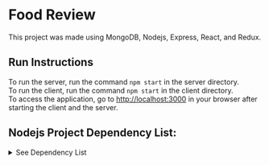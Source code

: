 # Food Review

This project was made using MongoDB, Nodejs, Express, React, and Redux.

## Run Instructions

To run the server, run the command `npm start` in the server directory. \
To run the client, run the command `npm start` in the client directory. \
To access the application, go to [http://localhost:3000](http://localhost:3000) in your browser after starting the client and the server.

## Nodejs Project Dependency List:

<details>
<summary>See Dependency List</summary>

-   [Axios](https://axios-http.com/)
-   [bcrypt](https://www.npmjs.com/package/bcrypt)
-   [body-parser](https://www.npmjs.com/package/body-parser)
-   [Bootstrap 5](https://getbootstrap.com/)
-   [cors](https://www.npmjs.com/package/cors)
-   [dotenv](https://www.npmjs.com/package/dotenv)
-   [ESLint](https://eslint.org/)
-   [express](https://expressjs.com/)
-   [express-async-handler](https://www.npmjs.com/package/express-async-handler)
-   [fs](https://nodejs.org/api/fs.html)
-   [jsonwebtoken](https://www.npmjs.com/package/jsonwebtoken)
-   [Moment.js](https://momentjs.com/)
-   [Mongoose](https://mongoosejs.com/)
-   [nodemon](https://nodemon.io/)
-   [React](https://reactjs.org/)
-   [React Bootstrap](https://react-bootstrap.github.io/)
-   [React Icons](https://react-icons.github.io/react-icons/)
-   [React Redux](https://react-redux.js.org/)
-   [React Router DOM](https://www.npmjs.com/package/react-router-dom)
-   [react-scripts](https://www.npmjs.com/package/react-scripts)
-   [Redux](https://redux.js.org/)
-   [Redux Devtools Extension](https://www.npmjs.com/package/redux-devtools-extension)
-   [Redux Thunk](https://www.npmjs.com/package/redux-thunk)
-   [web-vitals](https://www.npmjs.com/package/web-vitals)
</details>
